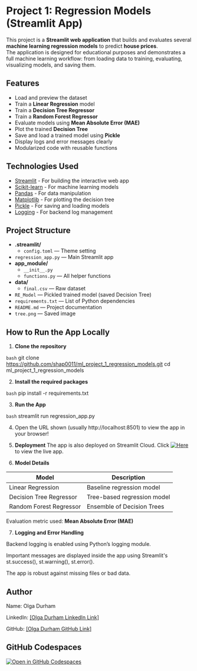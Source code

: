 # Project 1: Regression Models (Streamlit App)

This project is a **Streamlit web application** that builds and evaluates several **machine learning regression models** to predict **house prices**.  
The application is designed for educational purposes and demonstrates a full machine learning workflow: from loading data to training, evaluating, visualizing models, and saving them.

## Features

- Load and preview the dataset
- Train a **Linear Regression** model
- Train a **Decision Tree Regressor**
- Train a **Random Forest Regressor**
- Evaluate models using **Mean Absolute Error (MAE)**
- Plot the trained **Decision Tree**
- Save and load a trained model using **Pickle**
- Display logs and error messages clearly
- Modularized code with reusable functions

## Technologies Used

- [Streamlit](https://streamlit.io/) - For building the interactive web app
- [Scikit-learn](https://scikit-learn.org/) - For machine learning models
- [Pandas](https://pandas.pydata.org/) - For data manipulation
- [Matplotlib](https://matplotlib.org/) - For plotting the decision tree
- [Pickle](https://docs.python.org/3/library/pickle.html) - For saving and loading models
- [Logging](https://docs.python.org/3/library/logging.html) - For backend log management

## Project Structure

- **.streamlit/**
  - `config.toml` — Theme setting
- `regression_app.py` — Main Streamlit app
- **app_module/**
  - `__init__.py`
  - `functions.py` — All helper functions
- **data/**
  - `final.csv` — Raw dataset
- `RE_Model` — Pickled trained model (saved Decision Tree)
- `requirements.txt` — List of Python dependencies
- `README.md` — Project documentation
- `tree.png` — Saved image

## How to Run the App Locally

1. **Clone the repository**

```bash```
git clone https://github.com/shap0011/ml_project_1_regression_models.git
cd ml_project_1_regression_models

2. **Install the required packages**

```bash```
    pip install -r requirements.txt

3. **Run the App**

```bash```
streamlit run regression_app.py

4. Open the URL shown (usually http://localhost:8501) to view the app in your browser!

5. **Deployment**
The app is also deployed on Streamlit Cloud.
Click [![Here](https://static.streamlit.io/badges/streamlit_badge_black_white.svg)](https://shap0011-ml-project-1-regression-models-regression-app-bmqmxq.streamlit.app/) to view the live app.

6. **Model Details**

| Model                   | Description                        |
|--------------------------|------------------------------------|
| Linear Regression        | Baseline regression model         |
| Decision Tree Regressor  | Tree-based regression model       |
| Random Forest Regressor  | Ensemble of Decision Trees        |

Evaluation metric used: **Mean Absolute Error (MAE)**

7.  **Logging and Error Handling**

Backend logging is enabled using Python’s logging module.

Important messages are displayed inside the app using Streamlit's st.success(), st.warning(), st.error().

The app is robust against missing files or bad data.

## Author
Name: Olga Durham

LinkedIn: [\[Olga Durham LinkedIn Link\]](https://www.linkedin.com/in/olga-durham/)

GitHub: [\[Olga Durham GitHub Link\]](https://github.com/shap0011)

## GitHub Codespaces

[![Open in GitHub Codespaces](https://github.com/codespaces/badge.svg)](https://refactored-space-tribble-5rv6wwwgx74cv75p.github.dev/)
